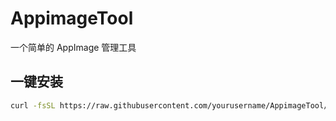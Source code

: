 # AppimageTool

一个简单的 AppImage 管理工具

## 一键安装

```bash
curl -fsSL https://raw.githubusercontent.com/yourusername/AppimageTool/main/AppimageTool.sh | bash